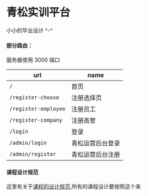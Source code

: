 # 青松实训平台

小小的毕业设计 ^-^



#### 部分路由：
    
服务器使用 3000 端口

url | name
--- | ----
`/` | 首页
`/register-choose` | 注册选择页
`/register-employee` | 注册员工
`/register-company` | 注册高管
`/login` | 登录
`/admin/login` | 青松运营后台登录
`/admin/register` | 青松运营后台注册


#### 课程设计规范

这里有关于[课程的设计规范](coursedesignguide),所有的课程设计要按照这个来


